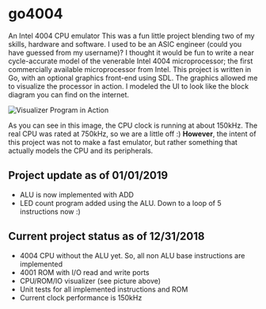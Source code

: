 # go4004
An Intel 4004 CPU emulator
This was a fun little project blending two of my skills, hardware and software. I used to be an ASIC engineer (could you have guessed from my username)? I thought it would be fun to write a near cycle-accurate model of the venerable Intel 4004 microprocessor; the first commercially available microprocessor from Intel.
This project is written in Go, with an optional graphics front-end using SDL. The graphics allowed me to visualize the processor in action. I modeled the UI to look like the block diagram you can find on the internet.

![Visualizer Program in Action](https://dl.dropboxusercontent.com/s/cho3c26wtrkhzh4/Go%204004.jpg?dl=0)

As you can see in this image, the CPU clock is running at about 150kHz. The real CPU was rated at 750kHz, so we are a little off :)
**However**,  the intent of this project was not to make a fast emulator, but rather something that actually models the CPU and its peripherals. 
## Project update as of 01/01/2019

 - ALU is now implemented with ADD
 - LED count program added using the ALU. Down to a loop of 5 instructions now :)
 
## Current project status as of 12/31/2018

 - 4004 CPU without the ALU yet. So, all non ALU base instructions are implemented
 - 4001 ROM with I/O read and write ports
 - CPU/ROM/IO visualizer (see picture above)
 - Unit tests for all implemented instructions and ROM
 - Current clock performance is 150kHz
